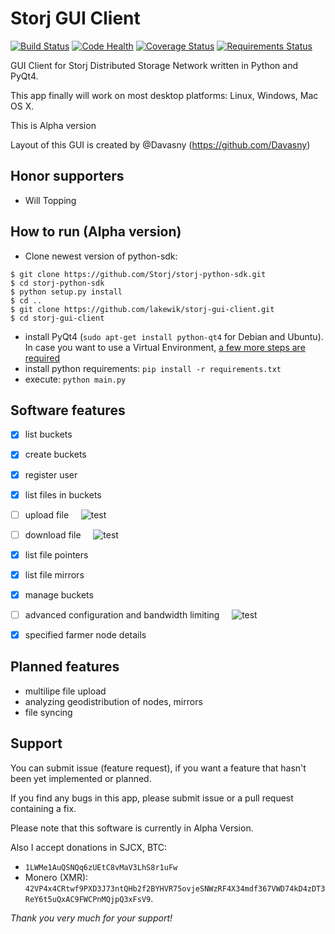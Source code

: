 # Storj GUI Client

[![Build Status](https://travis-ci.org/lakewik/storj-gui-client.svg?branch=master)](https://travis-ci.org/lakewik/storj-gui-client)
[![Code Health](https://landscape.io/github/lakewik/storj-gui-client/master/landscape.svg?style=flat)](https://landscape.io/github/lakewik/storj-gui-client/master)
[![Coverage Status](https://coveralls.io/repos/github/lakewik/storj-gui-client/badge.svg?branch=master)](https://coveralls.io/r/lakewik/storj-gui-client)
[![Requirements Status](https://requires.io/github/lakewik/storj-gui-client/requirements.svg?branch=master)](https://requires.io/github/lakewik/storj-gui-client/requirements/?branch=master)

GUI Client for Storj Distributed Storage Network written in Python and PyQt4.

This app finally will work on most desktop platforms: Linux, Windows, Mac OS X.

This is Alpha version

Layout of this GUI is created by @Davasny (https://github.com/Davasny)


## Honor supporters
 - Will Topping

## How to run (Alpha version)

- Clone newest version of python-sdk:

```
$ git clone https://github.com/Storj/storj-python-sdk.git
$ cd storj-python-sdk
$ python setup.py install
$ cd ..
$ git clone https://github.com/lakewik/storj-gui-client.git
$ cd storj-gui-client
```

- install PyQt4 (`sudo apt-get install python-qt4` for Debian and Ubuntu).
  In case you want to use a Virtual Environment,
  [a few more steps are required](https://gist.github.com/marcorosa/73c72f0315fa7098315c8b0774414ad6)
- install python requirements: `pip install -r requirements.txt`
- execute: `python main.py`


## Software features

- [x] list buckets
- [x] create buckets
- [x] register user 
- [x] list files in buckets
- [ ] upload file &nbsp; &nbsp; ![test](http://progressed.io/bar/95)
- [ ] download file &nbsp; &nbsp; ![test](http://progressed.io/bar/95)
- [x] list file pointers
- [x] list file mirrors
- [x] manage buckets
- [ ] advanced configuration and bandwidth limiting &nbsp; &nbsp; ![test](http://progressed.io/bar/10)
- [x] specified farmer node details


## Planned features

- multilipe file upload
- analyzing geodistribution of nodes, mirrors
- file syncing


## Support

You can submit issue (feature request), if you want a feature that hasn't been yet implemented or planned.

If you find any bugs in this app, please submit issue or a pull request containing a fix.

Please note that this software is currently in Alpha Version.

Also I accept donations in SJCX, BTC:

- `1LWMe1AuQSNQq6zUEtC8vMaV3LhS8r1uFw`
- Monero (XMR): `42VP4x4CRtwf9PXD3J73ntQHb2f2BYHVR75ovjeSNWzRF4X34mdf367VWD74kD4zDT3ReY6t5uQxAC9FWCPnMQjpQ3xFsV9`.  

*Thank you very much for your support!*

